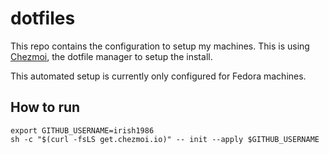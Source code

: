 # dotfiles

This repo contains the configuration to setup my machines. This is using [Chezmoi](https://chezmoi.io), the dotfile manager to setup the install.

This automated setup is currently only configured for Fedora machines.

## How to run

```shell
export GITHUB_USERNAME=irish1986
sh -c "$(curl -fsLS get.chezmoi.io)" -- init --apply $GITHUB_USERNAME
```
